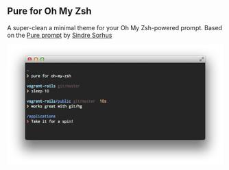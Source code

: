 ## Pure for Oh My Zsh

A super-clean a minimal theme for your Oh My Zsh-powered prompt. Based on the [Pure prompt](https://github.com/sindresorhus/pure) by [Sindre Sorhus](https://github.com/sindresorhus)

![](screenshot.png)
